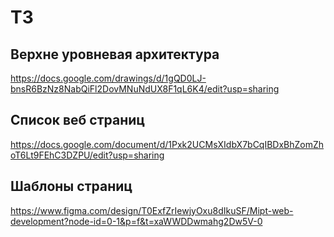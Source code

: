 
# ТЗ

## Верхне уровневая архитектура
https://docs.google.com/drawings/d/1gQD0LJ-bnsR6BzNz8NabQiFl2DovMNuNdUX8F1qL6K4/edit?usp=sharing

## Список веб страниц
https://docs.google.com/document/d/1Pxk2UCMsXIdbX7bCqIBDxBhZomZhoT6Lt9FEhC3DZPU/edit?usp=sharing

## Шаблоны страниц
https://www.figma.com/design/T0ExfZrIewjyOxu8dIkuSF/Mipt-web-development?node-id=0-1&p=f&t=xaWWDDwmahg2Dw5V-0

